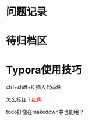 # 问题记录



# 待归档区

# Typora使用技巧

ctrl+shift+K 插入代码块

怎么标红？<font color='red'>红色</font>

todo好像在makedown中也能用？